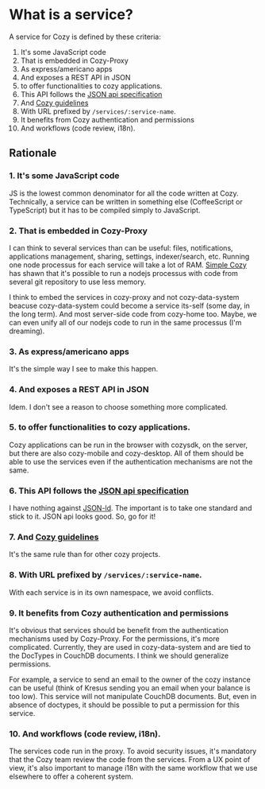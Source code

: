 What is a service?
==================

A service for Cozy is defined by these criteria:

1. It's some JavaScript code
2. That is embedded in Cozy-Proxy
3. As express/americano apps
4. And exposes a REST API in JSON
5. to offer functionalities to cozy applications.
6. This API follows the [JSON api specification](http://jsonapi.org/)
7. And [Cozy guidelines](https://cozy.github.io/cozy-guidelines/)
8. With URL prefixed by `/services/:service-name`.
9. It benefits from Cozy authentication and permissions
10. And workflows (code review, i18n).


Rationale
---------

### 1. It's some JavaScript code

JS is the lowest common denominator for all the code written at Cozy.
Technically, a service can be written in something else (CoffeeScript or
TypeScript) but it has to be compiled simply to JavaScript.

### 2. That is embedded in Cozy-Proxy

I can think to several services than can be useful: files, notifications,
applications management, sharing, settings, indexer/search, etc.
Running one node processus for each service will take a lot of RAM.
[Simple Cozy](https://github.com/cozy/simple-cozy) has shawn that it's
possible to run a nodejs processus with code from several git repository to
use less memory.

I think to embed the services in cozy-proxy and not cozy-data-system beacuse
cozy-data-system could become a service its-self (some day, in the long term).
And most server-side code from cozy-home too. Maybe, we can even unify all of
our nodejs code to run in the same processus (I'm dreaming).

### 3. As express/americano apps

It's the simple way I see to make this happen.

### 4. And exposes a REST API in JSON

Idem. I don't see a reason to choose something more complicated.

### 5. to offer functionalities to cozy applications.

Cozy applications can be run in the browser with cozysdk, on the server,
but there are also cozy-mobile and cozy-desktop. All of them should be able to
use the services even if the authentication mechanisms are not the same.

### 6. This API follows the [JSON api specification](http://jsonapi.org/)

I have nothing against [JSON-ld](http://json-ld.org/). The important is to
take one standard and stick to it. JSON api looks good. So, go for it!

### 7. And [Cozy guidelines](https://cozy.github.io/cozy-guidelines/)

It's the same rule than for other cozy projects.

### 8. With URL prefixed by `/services/:service-name`.

With each service is in its own namespace, we avoid conflicts.

### 9. It benefits from Cozy authentication and permissions

It's obvious that services should be benefit from the authentication
mechanisms used by Cozy-Proxy. For the permissions, it's more complicated.
Currently, they are used in cozy-data-system and are tied to the DocTypes in
CouchDB documents. I think we should generalize permissions.

For example, a service to send an email to the owner of the cozy instance can
be useful (think of Kresus sending you an email when your balance is too low).
This service will not manipulate CouchDB documents. But, even in absence of
doctypes, it should be possible to put a permission for this service.

### 10. And workflows (code review, i18n).

The services code run in the proxy. To avoid security issues, it's mandatory
that the Cozy team review the code from the services. From a UX point of view,
it's also important to manage i18n with the same workflow that we use
elsewhere to offer a coherent system.
